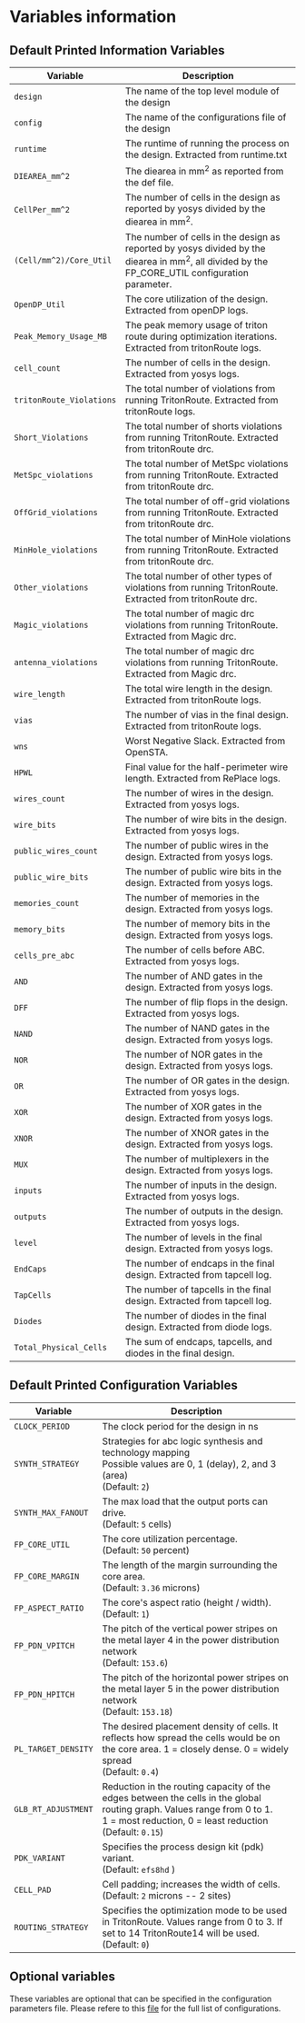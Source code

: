 # Variables information

## Default Printed Information Variables
| Variable      | Description                                           |
|---------------|-------------------------------------------------------|
| `design`   | The name of the top level module of the design        |
| `config`   | The name of the configurations file of the design        |
| `runtime`   | The runtime of running the process on the design. Extracted from runtime.txt       |
| `DIEAREA_mm^2`   | The diearea in mm<sup>2</sup> as reported from the def file.        |
| `CellPer_mm^2`   | The number of cells in the design as reported by yosys divided by the diearea in mm<sup>2</sup>.      |
| `(Cell/mm^2)/Core_Util`   | The number of cells in the design as reported by yosys divided by the diearea in mm<sup>2</sup>, all divided by the FP_CORE_UTIL configuration parameter.     |
| `OpenDP_Util`   | The core utilization of the design. Extracted from openDP logs.        |
| `Peak_Memory_Usage_MB`   | The peak memory usage of triton route during optimization iterations. Extracted from tritonRoute logs.        |
| `cell_count`   | The number of cells in the design. Extracted from yosys logs.        |
| `tritonRoute_Violations`   | The total number of violations from running TritonRoute. Extracted from tritonRoute logs.        |
| `Short_Violations`   | The total number of shorts violations from running TritonRoute. Extracted from tritonRoute drc.        |
| `MetSpc_violations`   | The total number of MetSpc violations from running TritonRoute. Extracted from tritonRoute drc.        |
| `OffGrid_violations`   | The total number of off-grid violations from running TritonRoute. Extracted from tritonRoute drc.        |
| `MinHole_violations`   | The total number of MinHole violations from running TritonRoute. Extracted from tritonRoute drc.        |
| `Other_violations`   | The total number of other types of violations from running TritonRoute. Extracted from tritonRoute drc.        |
| `Magic_violations`   | The total number of magic drc violations from running TritonRoute. Extracted from Magic drc.        |
| `antenna_violations`   | The total number of magic drc violations from running TritonRoute. Extracted from Magic drc.        |
| `wire_length`   | The total wire length in the design. Extracted from tritonRoute logs.        |
| `vias`   | The number of vias in the final design. Extracted from tritonRoute logs.        |
| `wns`   | Worst Negative Slack. Extracted from OpenSTA.        |
| `HPWL`   | Final value for the half-perimeter wire length. Extracted from RePlace logs.       |
| `wires_count`   | The number of wires in the design. Extracted from yosys logs.        |
| `wire_bits`   | The number of wire bits in the design. Extracted from yosys logs.        |
| `public_wires_count`   | The number of public wires in the design. Extracted from yosys logs.        |
| `public_wire_bits`   | The number of public wire bits in the design. Extracted from yosys logs.        |
| `memories_count`   | The number of memories in the design. Extracted from yosys logs.        |
| `memory_bits`   | The number of memory bits in the design. Extracted from yosys logs.        |
| `cells_pre_abc`   | The number of cells before ABC. Extracted from yosys logs.        |
| `AND`   | The number of AND gates in the design. Extracted from yosys logs.        |
| `DFF`   | The number of flip flops in the design. Extracted from yosys logs.        |
| `NAND`   | The number of NAND gates in the design. Extracted from yosys logs.        |
| `NOR`   | The number of NOR gates in the design. Extracted from yosys logs.        |
| `OR`   | The number of OR gates in the design. Extracted from yosys logs.        |
| `XOR`   | The number of XOR gates in the design. Extracted from yosys logs.        |
| `XNOR`   | The number of XNOR gates in the design. Extracted from yosys logs.        |
| `MUX`   | The number of multiplexers in the design. Extracted from yosys logs.        |
| `inputs`   | The number of inputs in the design. Extracted from yosys logs.        |
| `outputs`   | The number of outputs in the design. Extracted from yosys logs.        |
| `level`   | The number of levels in the final design. Extracted from yosys logs.        |
| `EndCaps`   | The number of endcaps in the final design. Extracted from tapcell log.        |
| `TapCells`   | The number of tapcells in the final design. Extracted from tapcell log.        |
| `Diodes`   | The number of diodes in the final design. Extracted from diode logs.        |
| `Total_Physical_Cells`   | The sum of endcaps, tapcells, and diodes in the final design.        |


## Default Printed Configuration Variables

| Variable      | Description                                           |
|---------------|-------------------------------------------------------|
| `CLOCK_PERIOD`  | The clock period for the design in ns       |
| `SYNTH_STRATEGY` | Strategies for abc logic synthesis and technology mapping <br> Possible values are 0, 1 (delay), 2, and 3 (area)<br> (Default: `2`)|
| `SYNTH_MAX_FANOUT`  | The max load that the output ports can drive. <br> (Default: `5` cells) |
| `FP_CORE_UTIL`  | The core utilization percentage. <br> (Default: `50` percent)|
| `FP_CORE_MARGIN`  | The length of the margin surrounding the core area. <br> (Default: `3.36` microns)|
| `FP_ASPECT_RATIO`  | The core's aspect ratio (height / width). <br> (Default: `1`)|
| `FP_PDN_VPITCH`  | The pitch of the vertical power stripes on the metal layer 4 in the power distribution network <br> (Default: `153.6`) |
| `FP_PDN_HPITCH`  | The pitch of the horizontal power stripes on the metal layer 5 in the power distribution network <br> (Default: `153.18`) |
| `PL_TARGET_DENSITY` | The desired placement density of cells. It reflects how spread the cells would be on the core area. 1 = closely dense. 0 = widely spread <br> (Default: `0.4`)|
| `GLB_RT_ADJUSTMENT` | Reduction in the routing capacity of the edges between the cells in the global routing graph. Values range from 0 to 1. <br> 1 = most reduction, 0 = least reduction  <br> (Default: `0.15`)|
| `PDK_VARIANT` | Specifies the process design kit (pdk) variant. <br> (Default: `efs8hd` )|
| `CELL_PAD` | Cell padding; increases the width of cells. <br> (Default: `2` microns -- 2 sites)|
| `ROUTING_STRATEGY` | Specifies the optimization mode to be used in TritonRoute. Values range from 0 to 3. If set to 14 TritonRoute14 will be used. <br> (Default: `0`) |



## Optional variables

These variables are optional that can be specified in the configuration parameters file. Please refere to this [file](../configuration/README.md) for the full list of configurations.